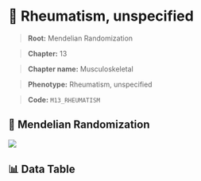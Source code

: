 # 🧪 Rheumatism, unspecified

> **Root:** Mendelian Randomization

> **Chapter:** 13  

> **Chapter name:** Musculoskeletal

> **Phenotype:** Rheumatism, unspecified  

> **Code:** `M13_RHEUMATISM`

## 🧬 Mendelian Randomization  

<img src="/MR/Figures/Forward/M13_RHEUMATISM.png"/>

## 📊 Data Table

<CsvTableMRF src="/MR_Data/Forward/M13_RHEUMATISM.csv"/>
